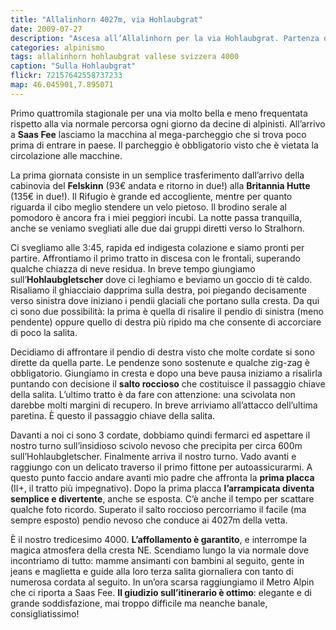 ```yaml
---
title: "Allalinhorn 4027m, via Hohlaubgrat"
date: 2009-07-27
description: "Ascesa all’Allalinhorn per la via Hohlaubgrat. Partenza da Saas Fee e pernottamento alla Britannia Hutte"
categories: alpinismo
tags: allalinhorn hohlaubgrat vallese svizzera 4000
caption: "Sulla Hohlaubgrat"
flickr: 72157642558737233
map: 46.045901,7.895071
---
```


Primo quattromila stagionale per una via molto bella e meno frequentata rispetto alla via normale percorsa ogni giorno da decine di alpinisti. All’arrivo a **Saas Fee** lasciamo la macchina al mega-parcheggio che si trova poco prima di entrare in paese. Il parcheggio è obbligatorio visto che è vietata la circolazione alle macchine.

La prima giornata consiste in un semplice trasferimento dall’arrivo della cabinovia del **Felskinn** (93€ andata e ritorno in due!) alla **Britannia Hutte** (135€ in due!). Il Rifugio è grande ed accogliente, mentre per quanto riguarda il cibo meglio stendere un velo pietoso. Il brodino serale al pomodoro è ancora fra i miei peggiori incubi. La notte passa tranquilla, anche se veniamo svegliati alle due dai gruppi diretti verso lo Stralhorn.

Ci svegliamo alle 3:45, rapida ed indigesta colazione e siamo pronti per partire. Affrontiamo il primo tratto in discesa con le frontali, superando qualche chiazza di neve residua. In breve tempo giungiamo sull’**Hohlaubgletscher** dove ci leghiamo e beviamo un goccio di tè caldo. Risaliamo il ghiacciaio dapprima sulla destra, poi piegando decisamente verso sinistra dove iniziano i pendii glaciali che portano sulla cresta. Da qui ci sono due possibilità: la prima è quella di risalire il pendio di sinistra (meno pendente) oppure quello di destra più ripido ma che consente di accorciare di poco la salita.

Decidiamo di affrontare il pendio di destra visto che molte cordate si sono dirette da quella parte. Le pendenze sono sostenute e qualche zig-zag è obbligatorio. Giungiamo in cresta e dopo una beve pausa iniziamo a risalirla puntando con decisione il **salto roccioso** che costituisce il passaggio chiave della salita. L’ultimo tratto è da fare con attenzione: una scivolata non darebbe molti margini di recupero. In breve arriviamo all’attacco dell’ultima paretina. È questo il passaggio chiave della salita.

Davanti a noi ci sono 3 cordate, dobbiamo quindi fermarci ed aspettare il nostro turno sull’insidioso scivolo nevoso che precipita per circa 600m sull’Hohlaubgletscher. Finalmente arriva il nostro turno. Vado avanti e raggiungo con un delicato traverso il primo fittone per autoassicurarmi. A questo punto faccio andare avanti mio padre che affronta la **prima placca** (II+, il tratto più impegnativo). Dopo la prima placca **l’arrampicata diventa semplice e divertente**, anche se esposta. C’è anche il tempo per scattare qualche foto ricordo. Superato il salto roccioso percorriamo il facile (ma sempre esposto) pendio nevoso che conduce ai 4027m della vetta.

È il nostro tredicesimo 4000. **L’affollamento è garantito**, e interrompe la magica atmosfera della cresta NE. Scendiamo lungo la via normale dove incontriamo di tutto: mamme ansimanti con bambini al seguito, gente in jeans e maglietta e guide alla loro terza salita giornaliera con tanto di numerosa cordata al seguito. In un’ora scarsa raggiungiamo il Metro Alpin che ci riporta a Saas Fee. **Il giudizio sull’itinerario è ottimo**: elegante e di grande soddisfazione, mai troppo difficile ma neanche banale, consigliatissimo!